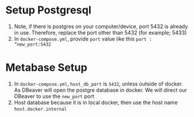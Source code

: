 # Setup Postgresql
1. Note, if there is postgres on your computer/device, port 5432 is already in use. Therefore, replace the port other than 5432 (for example; 5433)
2. In `docker-compose.yml`, provide `port` value like this `port : “new_port:5432`

# Metabase Setup
1. In `docker-compose.yml`, `host_db_port` is `5432`, unless outside of docker. As DBeaver will open the postgre database in docker. We will direct our DBeaver to use the `new_port` port
1. Host database because it is in local docker, then use the host name `host.docker.internal`
